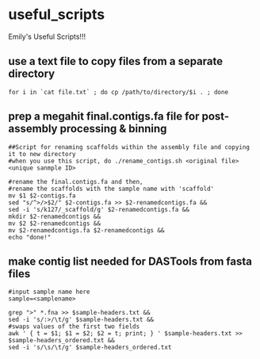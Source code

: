 # useful_scripts
Emily's Useful Scripts!!!

## use a text file to copy files from a separate directory 
```
for i in `cat file.txt` ; do cp /path/to/directory/$i . ; done
```

## prep a megahit final.contigs.fa file for post-assembly processing & binning
```
##Script for renaming scaffolds within the assembly file and copying it to new directory
#when you use this script, do ./rename_contigs.sh <original file> <unique sanmple ID>

#rename the final.contigs.fa and then,
#rename the scaffolds with the sample name with 'scaffold'
mv $1 $2-contigs.fa
sed "s/^>/>$2/" $2-contigs.fa >> $2-renamedcontigs.fa &&
sed -i 's/k127/_scaffold/g' $2-renamedcontigs.fa &&
mkdir $2-renamedcontigs &&
mv $2 $2-renamedcontigs &&
mv $2-renamedcontigs.fa $2-renamedcontigs &&
echo "done!"

```

## make contig list needed for DASTools from fasta files
```
#input sample name here
sample=<samplename>

grep ">" *.fna >> $sample-headers.txt &&
sed -i 's/:>/\t/g' $sample-headers.txt &&
#swaps values of the first two fields
awk ' { t = $1; $1 = $2; $2 = t; print; } ' $sample-headers.txt >> $sample-headers_ordered.txt &&
sed -i 's/\s/\t/g' $sample-headers_ordered.txt
```

